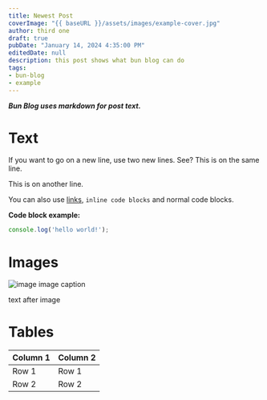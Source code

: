 ```yaml
---
title: Newest Post
coverImage: "{{ baseURL }}/assets/images/example-cover.jpg"
author: third one
draft: true
pubDate: "January 14, 2024 4:35:00 PM"
editedDate: null
description: this post shows what bun blog can do
tags:
- bun-blog
- example
---
```


***Bun Blog uses markdown for post text.***

# Text

If you want to go on a new line, use two new lines.
See? This is on the same line.

This is on another line.

You can also use [links](https://example.com), `inline code blocks` and normal code blocks.

**Code block example:**
```js
console.log('hello world!');
```

# Images

![image](https://images.pexels.com/photos/18709783/pexels-photo-18709783/free-photo-of-sunlight-behind-green-tree-leaves.jpeg?auto=compress&cs=tinysrgb&w=1260&h=750&dpr=1) image caption

text after image

# Tables

| Column 1 | Column 2 |
| -------- | -------- |
| Row 1    | Row 1    |
| Row 2    | Row 2    |

